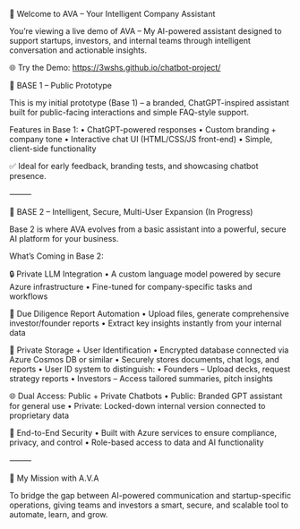 👋 Welcome to AVA – Your Intelligent Company Assistant

You’re viewing a live demo of AVA – My AI-powered assistant designed to support startups, investors, and internal teams through intelligent conversation and actionable insights.

🌐 Try the Demo: https://3wshs.github.io/chatbot-project/

🧠 BASE 1 – Public Prototype

This is my initial prototype (Base 1) – a branded, ChatGPT-inspired assistant built for public-facing interactions and simple FAQ-style support.

Features in Base 1:
 • ChatGPT-powered responses
 • Custom branding + company tone
 • Interactive chat UI (HTML/CSS/JS front-end)
 • Simple, client-side functionality

✅ Ideal for early feedback, branding tests, and showcasing chatbot presence.

⸻

🔐 BASE 2 – Intelligent, Secure, Multi-User Expansion (In Progress)

Base 2 is where AVA evolves from a basic assistant into a powerful, secure AI platform for your business.

What’s Coming in Base 2:

🔒 Private LLM Integration
 • A custom language model powered by secure Azure infrastructure
 • Fine-tuned for company-specific tasks and workflows

📄 Due Diligence Report Automation
 • Upload files, generate comprehensive investor/founder reports
 • Extract key insights instantly from your internal data

🧾 Private Storage + User Identification
 • Encrypted database connected via Azure Cosmos DB or similar
 • Securely stores documents, chat logs, and reports
 • User ID system to distinguish:
 • Founders – Upload decks, request strategy reports
 • Investors – Access tailored summaries, pitch insights

🌐 Dual Access: Public + Private Chatbots
 • Public: Branded GPT assistant for general use
 • Private: Locked-down internal version connected to proprietary data

🔐 End-to-End Security
 • Built with Azure services to ensure compliance, privacy, and control
 • Role-based access to data and AI functionality

⸻

🚀 My Mission with A.V.A

To bridge the gap between AI-powered communication and startup-specific operations, giving teams and investors a smart, secure, and scalable tool to automate, learn, and grow.
